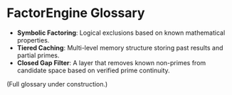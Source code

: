 # FactorEngine Glossary

- **Symbolic Factoring**: Logical exclusions based on known mathematical properties.
- **Tiered Caching**: Multi-level memory structure storing past results and partial primes.
- **Closed Gap Filter**: A layer that removes known non-primes from candidate space based on verified prime continuity.

(Full glossary under construction.)
